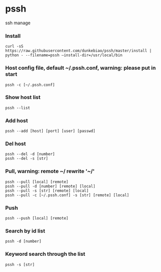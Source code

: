 # pssh
ssh manage

### Install
    curl -sS https://raw.githubusercontent.com/dunkebiao/pssh/master/install | python - --filename=pssh —install-dir=/usr/local/bin

### Host config file, default ~/.pssh.conf, warning: please put in start
    pssh -c [~/.pssh.conf]

### Show host list
    pssh --list

### Add host
    pssh --add [host] [port] [user] [passwd]

### Del host
    pssh --del -d [number]
    pssh --del -s [str]

### Pull, warning: remote  ~/ rewrite '~/'
    pssh --pull [local] [remote]
    pssh --pull -d [number] [remote] [local]
    pssh --pull -s [str] [remote] [local]
    pssh --pull -c [~/.pssh.conf] -s [str] [remote] [local]

### Push
    pssh --push [local] [remote]

### Search by id list
    pssh -d [number]

### Keyword search through the list
    pssh -s [str]